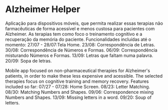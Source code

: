 
# Alzheimer Helper

Aplicação para dispositivos móveis, que permita realizar essas terapias não farmacêuticas de forma acessível e menos custosa para pacientes com Alzheimer. As terapias tem como foco o treinamento cognitivo e a recuperação da memória do paciente.
Funcionalidades incluídas até o momento:
27/07 - 28/07:Tela Home.
23/08: Correspondência de Letras.
30/08: Correspondência de Números e Formas.
06/09: Correspondência misturando Números e Formas.
13/09: Letras que faltam numa palavra.
20/09: Sopa de letras.

Mobile app focused on non-pharmaceutical therapies for Alzheimer's patients, in order to make these less expensive and acessible. The selected therapies focus on cognitive training and memory recovery.
Features included so far:
07/27 - 07/28: Home Screen.
08/23: Letter Matching.
08/30: Matching Numbers and Shapes.
09/06: Correspondence mixing Numbers and Shapes.
13/09: Missing letters in a word.
09/20: Soup of letters.
